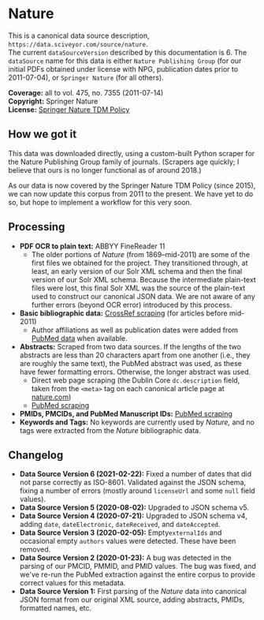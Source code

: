 # Nature

This is a canonical data source description, `https://data.sciveyor.com/source/nature`.  
The current `dataSourceVersion` described by this documentation is 6. The `dataSource` name for this data is either `Nature Publishing Group` \(for our initial PDFs obtained under license with NPG, publication dates prior to 2011-07-04\), or `Springer Nature` \(for all others\).

**Coverage:** all to vol. 475, no. 7355 \(2011-07-14\)  
**Copyright:** Springer Nature  
**License:** [Springer Nature TDM Policy](https://www.springernature.com/gp/researchers/text-and-data-mining)

## How we got it

This data was downloaded directly, using a custom-built Python scraper for the Nature Publishing Group family of journals. \(Scrapers age quickly; I believe that ours is no longer functional as of around 2018.\)

As our data is now covered by the Springer Nature TDM Policy \(since 2015\), we can now update this corpus from 2011 to the present. We have yet to do so, but hope to implement a workflow for this very soon.

## Processing

* **PDF OCR to plain text:** ABBYY FineReader 11
  * The older portions of _Nature_ \(from 1869–mid-2011\) are some of the first files we obtained for the project. They transitioned through, at least, an early version of our Solr XML schema and then the final version of our Solr XML schema. Because the intermediate plain-text files were lost, this final Solr XML was the source of the plain-text used to construct our canonical JSON data. We are not aware of any further errors \(beyond OCR error\) introduced by this process.
* **Basic bibliographic data:** [CrossRef scraping](../technical-details/crossref-scraping.md) \(for articles before mid-2011\)
  * Author affiliations as well as publication dates were added from [PubMed data](../technical-details/pubmed-scraping.md) when available.
* **Abstracts:** Scraped from two data sources. If the lengths of the two abstracts are less than 20 characters apart from one another \(i.e., they are roughly the same text\), the PubMed abstract was used, as these have fewer formatting errors. Otherwise, the longer abstract was used.
  * Direct web page scraping \(the Dublin Core `dc.description` field, taken from the `<meta>` tag on each canonical article page at [nature.com](https://www.nature.com)\)
  * [PubMed scraping](../technical-details/pubmed-scraping.md)
* **PMIDs, PMCIDs, and PubMed Manuscript IDs:** [PubMed scraping](../technical-details/pubmed-scraping.md)
* **Keywords and Tags:** No keywords are currently used by _Nature,_ and no tags were extracted from the _Nature_ bibliographic data.

## Changelog

* **Data Source Version 6 \(2021-02-22\):** Fixed a number of dates that did not parse correctly as ISO-8601. Validated against the JSON schema, fixing a number of errors \(mostly around `licenseUrl` and some `null` field values\).
* **Data Source Version 5 \(2020-08-02\):** Upgraded to JSON schema v5.
* **Data Source Version 4 \(2020-07-21\):** Upgraded to JSON schema v4, adding `date`, `dateElectronic`, `dateReceived`, and `dateAccepted`.
* **Data Source Version 3 \(2020-02-05\):** Empty`externalIds` and occasional empty `authors` values were detected. These have been removed.
* **Data Source Version 2 \(2020-01-23\):** A bug was detected in the parsing of our PMCID, PMMID, and PMID values. The bug was fixed, and we've re-run the PubMed extraction against the entire corpus to provide correct values for this metadata.
* **Data Source Version 1:** First parsing of the _Nature_ data into canonical JSON format from our original XML source, adding abstracts, PMIDs, formatted names, etc.

